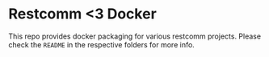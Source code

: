 # Restcomm <3 Docker

This repo provides docker packaging for various restcomm projects. Please check the `README` in the respective folders for more info.
